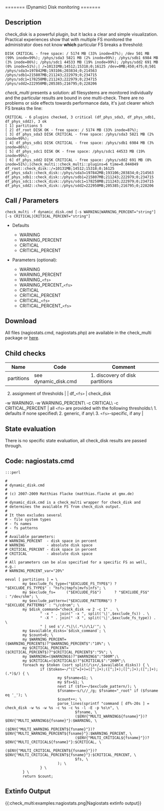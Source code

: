 ======= (Dynamic) Disk monitoring =======
## Description

check_disk is a powerful plugin, but it lacks a clear and simple visualization. Practical experiences show that with multiple FS monitored the administrator does not know **which** particular FS breaks a threshold:

	
	DISK CRITICAL - free space: / 5174 MB (33% inode=87%); /dev 501 MB (99% inode=99%); /phys/sda3 5821 MB (2% inode=99%); /phys/sdb1 6984 MB (3% inode=86%); /phys/sdc1 44533 MB (19% inode=99%); /phys/sdd2 691 MB (0% inode=51%);| /=10131MB;14512;15318;0;16125 /dev=0MB;450;475;0;501 /phys/sda3=197842MB;193106;203834;0;214563 /phys/sdb1=215807MB;211243;222979;0;234715 /phys/sdc1=178258MB;211243;222979;0;234715 /phys/sdd2=222950MB;205385;216795;0;228206
	


*check_multi* presents a solution: all filesystems are monitored individually and the particular results are bound in one multi-check. There are no problems or side effects towards performance data, it's just clearer which FS breaks the line:

	
	CRITICAL - 6 plugins checked, 3 critical (df_phys_sda3, df_phys_sdb1, df_phys_sdd2), 3 ok
	[ 1] partitions 5
	[ 2] df_root DISK OK - free space: / 5174 MB (33% inode=87%);
	[ 3] df_phys_sda3 DISK CRITICAL - free space: /phys/sda3 5821 MB (2% inode=99%);
	[ 4] df_phys_sdb1 DISK CRITICAL - free space: /phys/sdb1 6984 MB (3% inode=86%);
	[ 5] df_phys_sdc1 DISK OK - free space: /phys/sdc1 44533 MB (19% inode=99%);
	[ 6] df_phys_sdd2 DISK CRITICAL - free space: /phys/sdd2 691 MB (0% inode=51%);|check_multi::check_multi::plugins=6 time=0.044049 df_root::check_disk::/=10131MB;14512;15318;0;16125 df_phys_sda3::check_disk::/phys/sda3=197842MB;193106;203834;0;214563 df_phys_sdb1::check_disk::/phys/sdb1=215807MB;211243;222979;0;234715 df_phys_sdc1::check_disk::/phys/sdc1=178258MB;211243;222979;0;234715 df_phys_sdd2::check_disk::/phys/sdd2=222950MB;205385;216795;0;228206
	


## Call / Parameters

    check_multi -f dynamic_disk.cmd [-s WARNING|WARNING_PERCENT="string"] [-s CRITICAL|CRITICAL_PERCENT="string"]


*  Defaults
    * WARNING
    * WARNING_PERCENT
    * CRITICAL
    * CRITICAL_PERCENT


*  Parameters (optional):
    * WARNING
    * WARNING_PERCENT
    * WARNING_`<fs>`
    * WARNING_PERCENT_`<fs>`
    * CRITICAL
    * CRITICAL_PERCENT
    * CRITICAL_`<fs>`
    * CRITICAL_PERCENT_`<fs>`

## Download

All files (nagiostats.cmd, nagiostats.php) are available in the check_multi package or [here](http://svn.my-plugin.de/repos/check_multi/trunk/sample_config/nagiostats).

## Child checks

 | Name       | Code                                                                             | Comment                                                                                                                              | 
 | ----       | ----                                                                             | -------                                                                                                                              | 
 | partitions | see dynamic_disk.cmd                                                             | 1. discovery of disk partitions

2. assignment of thresholds                                                                        | 
 | df_`<fs>`    | check_disk

-w WARNING\\ -w WARNING_PERCENT\\ -c CRITICAL\\ -c CRITICAL_PERCENT | all `<fs>` are provided with the following thresholds:\\ 1. defaults if none specified\\ 2. generic, if any\\ 3. `<fs>`-specific, if any | 

## State evaluation

There is no specific state evaluation, all check_disk results are passed through.

## Code: nagiostats.cmd

	:::perl
	
	#
	# dynamic_disk.cmd
	#
	# (c) 2007-2009 Matthias Flacke (matthias.flacke at gmx.de)
	#
	# dynamic_disk.cmd is a check_multi wrapper for check_disk and
	# determines the available FS from check_disk output.
	#
	# It then excludes several
	# - file system types
	# - fs names
	# - fs patterns
	#
	# Available parameters:
	# WARNING_PERCENT  - disk space in percent
	# WARNING          - absolute disk space
	# CRITICAL_PERCENT - disk space in percent
	# CRITICAL         - absolute disk space
	#
	# All parameters can be also specified for a specific FS as well, e.g.:
	# WARNING_PERCENT_var="20%"
	
	eeval [ partitions ] = \
	        my $exclude_fs_type=("$EXCLUDE_FS_TYPE$") ? "$EXCLUDE_FS_TYPE$" : "hsfs|tmpfs|mvfs|nfs"; \
	        my $exclude_fs=     ("$EXCLUDE_FS$")      ? "$EXCLUDE_FS$"      : "/dev/shm"; \
	        my $exclude_pattern=("$EXCLUDE_PATTERN$") ? "$EXCLUDE_PATTERN$" : "\/cdrom"; \
	        my $disk_command="check_disk -w 2 -c 1" .  \
	                " -x " . join(" -x ", split('\|',$exclude_fs)) . \
	                " -X " . join(" -X ", split('\|',$exclude_fs_type)) . \
	                " | sed s'/.*\|\(.*\)/\1/'"; \
	        my $available_disks=`$disk_command`; \
	        my $count=0; \
	        my $WARNING_PERCENT=($WARNING_PERCENT$)?"$WARNING_PERCENT$":"10%"; \
	        my $CRITICAL_PERCENT=($CRITICAL_PERCENT$)?"$CRITICAL_PERCENT$":"5%"; \
	        my $WARNING=($WARNING$)?"$WARNING$":"500M";\
	        my $CRITICAL=($CRITICAL$)?"$CRITICAL$":"200M";\
	        foreach my $token (sort split(/\s+/,$available_disks)) { \
	                if ($token=~/^([^=]+)=([^;]+);([^;]+);([^;]+);([^;]+);(.*)$/) { \
	                        my $fsname=$1; \
	                        my $fs=$1; \
	                        next if ($fs=~/$exclude_pattern/); \
	                        $fsname=~s/\//_/g; $fsname="_root" if ($fsname eq '_'); \
	                        $count++; \
	                        parse_lines(sprintf "command [ df%-20s ] = check_disk -w %s -w %s -c %s -c %s -l -E -p %s\n", \
	                                $fsname, \
	                                ($ENV{"MULTI_WARNING${fsname}"})?$ENV{"MULTI_WARNING${fsname}"}:$WARNING, \
	                                ($ENV{"MULTI_WARNING_PERCENT${fsname}"})?$ENV{"MULTI_WARNING_PERCENT${fsname}"}:$WARNING_PERCENT, \
	                                ($ENV{"MULTI_CRITICAL${fsname}"})?$ENV{"MULTI_CRITICAL${fsname}"}:$CRITICAL, \
	                                ($ENV{"MULTI_CRITICAL_PERCENT${fsname}"})?$ENV{"MULTI_CRITICAL_PERCENT${fsname}"}:$CRITICAL_PERCENT, \
	                                $fs, \
	                        ); \
	                } \
	        } \
	        return $count;




## Extinfo Output

{{:check_multi:examples:nagiostats.png|Nagiostats extinfo output}}



